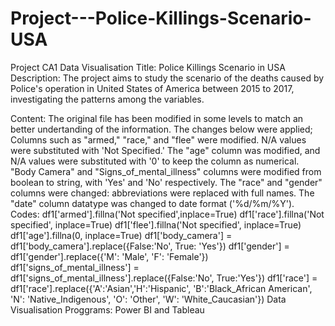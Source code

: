 # Project---Police-Killings-Scenario-USA
Project CA1 Data Visualisation 
Title: Police Killings Scenario in USA
Description: The project aims to study the scenario of the deaths caused by Police's operation in United States of America between 2015 to 2017, investigating the patterns among the variables.

Content: The original file has been modified in some levels to match an better undertanding of the information. The changes below were applied;
        Columns such as "armed," "race," and "flee" were modified. N/A values were substituted with 'Not Specified.'
        The "age" column was modified, and N/A values were substituted with '0' to keep the column as numerical.
        "Body Camera" and "Signs_of_mental_illness" columns were modified from boolean to string, with 'Yes' and 'No' respectively.
        The "race" and "gender" columns were changed: abbreviations were replaced with full names.
        The "date" column datatype was changed to date format ('%d/%m/%Y').
Codes:
              df1['armed'].fillna('Not specified',inplace=True)
              df1['race'].fillna('Not specified', inplace=True)
              df1['flee'].fillna('Not specified', inplace=True)
              df1['age'].fillna(0, inplace=True)
              df1['body_camera'] = df1['body_camera'].replace({False:'No', True: 'Yes'})
              df1['gender'] = df1['gender'].replace({'M': 'Male', 'F': 'Female'})
              df1['signs_of_mental_illness'] = df1['signs_of_mental_illness'].replace({False:'No', True:'Yes'})
              df1['race'] = df1['race'].replace({'A':'Asian','H':'Hispanic', 'B':'Black_African American', 'N': 'Native_Indigenous', 'O': 'Other', 'W':       'White_Caucasian'})
Data Visualisation Proggrams: Power BI and Tableau 
